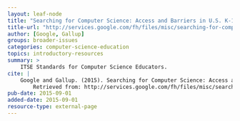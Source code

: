 ```yaml
---
layout: leaf-node
title: "Searching for Computer Science: Access and Barriers in U.S. K-12 Education"
title-url: "http://services.google.com/fh/files/misc/searching-for-computer-science_report.pdf"
author: [Google, Gallup]
groups: broader-issues
categories: computer-science-education
topics: introductory-resources
summary: >
    ITSE Standards for Computer Science Educators.
cite: |
    Google and Gallup. (2015). Searching for Computer Science: Access and Barriers in U.S. K-12 Education.
        Retrieved from: http://services.google.com/fh/files/misc/searching-for-computer-science_report.pdf
pub-date: 2015-09-01
added-date: 2015-09-01
resource-type: external-page
---
```

